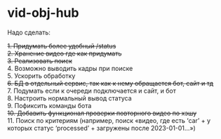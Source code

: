 # vid-obj-hub

Надо сделать:

~~1. Придумать более удобный /status~~    
~~2. Хранение видео где как придумать~~    
~~3. Реализовать поиск~~   
4. Возможно выводить кадры при поиске   
5. Ускорить обработку   
~~6. БД в отдельный сервис, так как к нему обращается бот, сайт и тд~~   
7. Подумать если к очереди подключается и сайт, и бот  
8. Настроить нормальный вывод статуса  
9. Пофиксить команды бота  
~~10. Добавить функционал проверки повторного видео по хэшу~~   
11. Поиск по критериям (например, поиск «видео, где есть ‘car’ + у которых статус ‘processed’ + загружены после 2023-01-01…»)  